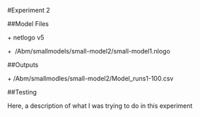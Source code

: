 \#Experiment 2

  

\#\#Model Files

\+ netlogo v5

+  /Abm/smallmodels/small-model2/small-model1.nlogo

  

\#\#Outputs

\+ /Abm/smallmodles/small-model2/Model\_runs1-100.csv

  

\#\#Testing

Here, a description of what I was trying to do in this experiment

